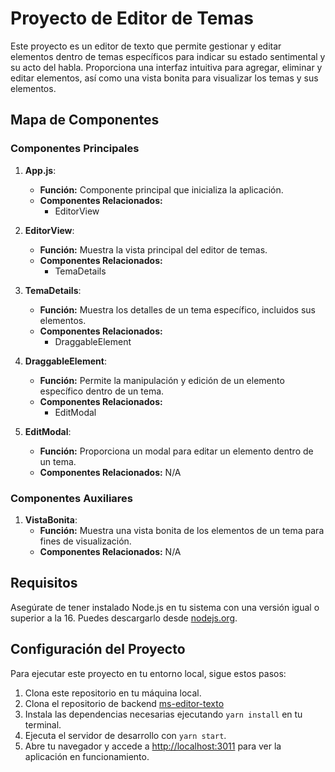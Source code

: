 # Proyecto de Editor de Temas

Este proyecto es un editor de texto que permite gestionar y editar elementos dentro de temas específicos para indicar su estado sentimental y su acto del habla. Proporciona una interfaz intuitiva para agregar, eliminar y editar elementos, así como una vista bonita para visualizar los temas y sus elementos.

## Mapa de Componentes

### Componentes Principales

1.  **App.js**:
    
    -   **Función:** Componente principal que inicializa la aplicación.
    -   **Componentes Relacionados:**
        -   EditorView
2.  **EditorView**:
    
    -   **Función:** Muestra la vista principal del editor de temas.
    -   **Componentes Relacionados:**
        -   TemaDetails
3.  **TemaDetails**:
    
    -   **Función:** Muestra los detalles de un tema específico, incluidos sus elementos.
    -   **Componentes Relacionados:**
        -   DraggableElement
4.  **DraggableElement**:
    
    -   **Función:** Permite la manipulación y edición de un elemento específico dentro de un tema.
    -   **Componentes Relacionados:**
        -   EditModal
5.  **EditModal**:
    
    -   **Función:** Proporciona un modal para editar un elemento dentro de un tema.
    -   **Componentes Relacionados:** N/A

### Componentes Auxiliares

1.  **VistaBonita**:
    -   **Función:** Muestra una vista bonita de los elementos de un tema para fines de visualización.
    -   **Componentes Relacionados:** N/A

## Requisitos

Asegúrate de tener instalado Node.js en tu sistema con una versión igual o superior a la 16. Puedes descargarlo desde [nodejs.org](https://nodejs.org/).

## Configuración del Proyecto

Para ejecutar este proyecto en tu entorno local, sigue estos pasos:

1.  Clona este repositorio en tu máquina local.
2. Clona el repositorio de backend [ms-editor-texto](https://github.com/pipetboy2001/ms-editor-texto)
3.  Instala las dependencias necesarias ejecutando `yarn install` en tu terminal.
4.  Ejecuta el servidor de desarrollo con `yarn start`.
5.  Abre tu navegador y accede a [http://localhost:3011](http://localhost:3011/) para ver la aplicación en funcionamiento.
